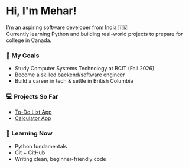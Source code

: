 # Hi, I'm Mehar!

I'm an aspiring software developer from India 🇮🇳  
Currently learning Python and building real-world projects to prepare for college in Canada.

### 🚀 My Goals
-  Study Computer Systems Technology at BCIT (Fall 2026)
-  Become a skilled backend/software engineer
-  Build a career in tech & settle in British Columbia

### 💻 Projects So Far
- [To-Do List App](https://github.com/meharkaur01/Todo-app)
- [Calculator App](https://github.com/meharkaur01/calculator-app)

### 🌱 Learning Now
- Python fundamentals
- Git + GitHub
- Writing clean, beginner-friendly code
